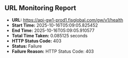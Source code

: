 ## URL Monitoring Report

- **URL:** https://api-gw1-prod1.fisglobal.com/gw/v1/health
- **Start Time:** 2025-10-16T05:09:05.825452
- **End Time:** 2025-10-16T05:09:05.910577
- **Total Time Taken:** 0.085125 seconds
- **HTTP Status Code:** 403
- **Status:** Failure
- **Failure Reason:** HTTP Status Code: 403
